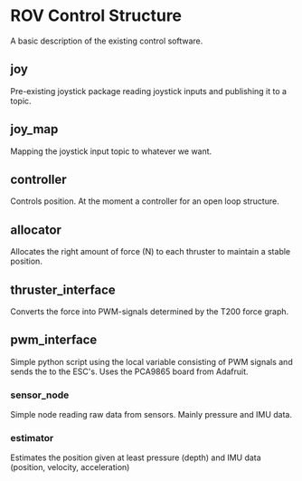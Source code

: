 # ROV Control Structure

A basic description of the existing control software.

## joy

Pre-existing joystick package reading joystick inputs and publishing it to a topic.

## joy_map

Mapping the joystick input topic to whatever we want.

## controller

Controls position. At the moment a controller for an open loop structure.

## allocator

Allocates the right amount of force (N) to each thruster to maintain a stable position.

## thruster_interface

Converts the force into PWM-signals determined by the T200 force graph.

## pwm_interface

Simple python script using the local variable consisting of PWM signals and sends the to the ESC's. Uses the PCA9865 board from Adafruit.

### sensor_node

Simple node reading raw data from sensors. Mainly pressure and IMU data.

### estimator

Estimates the position given at least pressure (depth) and IMU data (position, velocity, acceleration)

